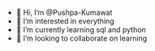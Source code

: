 - 👋 Hi, I’m @Pushpa-Kumawat
- 👀 I’m interested in everything
- 🌱 I’m currently learning sql and python
- 💞️ I’m looking to collaborate on learning


<!---
Pushpa-Kumawat/Pushpa-Kumawat is a ✨ special ✨ repository because its `README.md` (this file) appears on your GitHub profile.
You can click the Preview link to take a look at your changes.
--->
